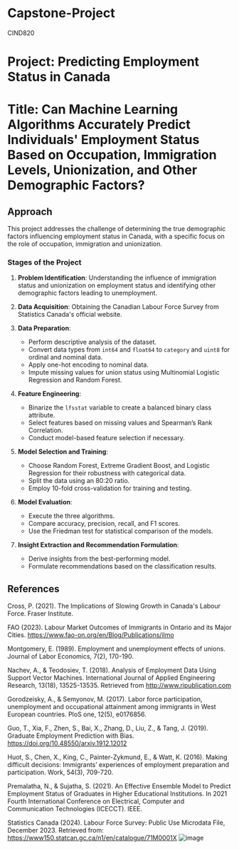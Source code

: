 # Capstone-Project
CIND820

# Project: Predicting Employment Status in Canada

# Title: Can Machine Learning Algorithms Accurately Predict Individuals' Employment Status Based on Occupation, Immigration Levels, Unionization, and Other Demographic Factors?

## Approach
This project addresses the challenge of determining the true demographic factors influencing employment status in Canada, with a specific focus on the role of occupation, immigration and unionization. 

### Stages of the Project

1. **Problem Identification**: Understanding the influence of immigration status and unionization on employment status and identifying other demographic factors leading to unemployment.

2. **Data Acquisition**: Obtaining the Canadian Labour Force Survey from Statistics Canada's official website.

3. **Data Preparation**:
   - Perform descriptive analysis of the dataset.
   - Convert data types from `int64` and `float64` to `category` and `uint8` for ordinal and nominal data.
   - Apply one-hot encoding to nominal data.
   - Impute missing values for union status using Multinomial Logistic Regression and Random Forest.

4. **Feature Engineering**:
   - Binarize the `lfsstat` variable to create a balanced binary class attribute.
   - Select features based on missing values and Spearman’s Rank Correlation.
   - Conduct model-based feature selection if necessary.

5. **Model Selection and Training**:
   - Choose Random Forest, Extreme Gradient Boost, and Logistic Regression for their robustness with categorical data.
   - Split the data using an 80:20 ratio.
   - Employ 10-fold cross-validation for training and testing.

6. **Model Evaluation**:
   - Execute the three algorithms.
   - Compare accuracy, precision, recall, and F1 scores.
   - Use the Friedman test for statistical comparison of the models.

7. **Insight Extraction and Recommendation Formulation**:
   - Derive insights from the best-performing model.
   - Formulate recommendations based on the classification results.


## References
Cross, P. (2021). The Implications of Slowing Growth in Canada's Labour Force. Fraser Institute.

FAO (2023). Labour Market Outcomes of Immigrants in Ontario and its Major Cities. https://www.fao-on.org/en/Blog/Publications/ilmo 

Montgomery, E. (1989). Employment and unemployment effects of unions. Journal of Labor Economics, 7(2), 170-190.

Nachev, A., & Teodosiev, T. (2018). Analysis of Employment Data Using Support Vector Machines. International Journal of Applied Engineering Research, 13(18), 13525-13535. Retrieved from http://www.ripublication.com

Gorodzeisky, A., & Semyonov, M. (2017). Labor force participation, unemployment and occupational attainment among immigrants in West European countries. PloS one, 12(5), e0176856.

Guo, T., Xia, F., Zhen, S., Bai, X., Zhang, D., Liu, Z., & Tang, J. (2019). Graduate Employment Prediction with Bias. https://doi.org/10.48550/arxiv.1912.12012

Huot, S., Chen, X., King, C., Painter-Zykmund, E., & Watt, K. (2016). Making difficult decisions: Immigrants’ experiences of employment preparation and participation. Work, 54(3), 709-720.

Premalatha, N., & Sujatha, S. (2021). An Effective Ensemble Model to Predict Employment Status of Graduates in Higher Educational Institutions. In 2021 Fourth International Conference on Electrical, Computer and Communication Technologies (ICECCT). IEEE.

Statistics Canada (2024). Labour Force Survey: Public Use Microdata File, December 2023. Retrieved from: https://www150.statcan.gc.ca/n1/en/catalogue/71M0001X 
![image](https://github.com/Cspolat/Capstone-Project/assets/158753541/26fb7a3f-bcaf-4317-85b7-28563469288d)


